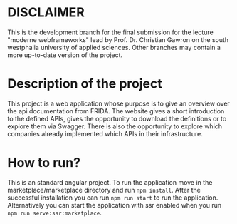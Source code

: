 # DISCLAIMER
This is the development branch for the final submission for the lecture "moderne webframeworks" lead by Prof. Dr. Christian Gawron on the south westphalia university of applied sciences. Other branches may contain a more up-to-date version of the project.

# Description of the project
This project is a web application whose purpose is to give an overview over the api documentation from FRIDA. The website gives a short introduction to the defined APIs, gives the opportunity to download the definitions or to explore them via Swagger. There is also the opportunity to explore which companies already implemented which APIs in their infrastructure.

# How to run?
This is an standard angular project. To run the application move in the marketplace/marketplace directory and run ```npm install```. After the successful installation you can run ```npm run start``` to run the application. Alternatively you can start the application with ssr enabled when you run ```npm run serve:ssr:marketplace```.